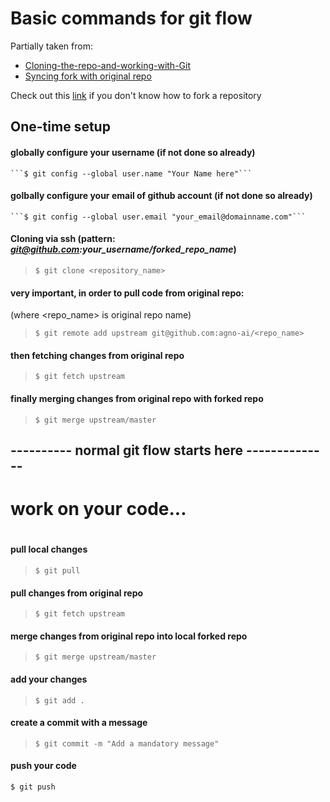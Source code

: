 # Basic commands for git flow

Partially taken from:
* [Cloning-the-repo-and-working-with-Git](https://github.com/GarageGames/Torque2D/wiki/Cloning-the-repo-and-working-with-Git)
* [Syncing fork with original repo](https://digitaldrummerj.me/git-syncing-fork-with-original-repo/)

Check out this [link](https://help.github.com/en/github/getting-started-with-github/fork-a-repo) if you don't know how to fork a repository 

## One-time setup 

#### globally configure your username (if not done so already)
    ```$ git config --global user.name "Your Name here"```
#### golbally configure your email of github account (if not done so already)
    ```$ git config --global user.email "your_email@domainname.com"```

#### Cloning via ssh (pattern: <i>git@github.com:your_username/forked_repo_name</i>)
>```$ git clone <repository_name>```

#### very important, in order to pull code from original repo:
(where <repo_name> is original repo name)
>```$ git remote add upstream git@github.com:agno-ai/<repo_name>```
#### then fetching changes from original repo
>```$ git fetch upstream```
#### finally merging changes from original repo with forked repo
>```$ git merge upstream/master```

## ---------- normal git flow starts here --------------

#
# work on your code...
#

#### pull local changes
>```$ git pull```
#### pull changes from original repo
>```$ git fetch upstream```
#### merge changes from original repo into local forked repo
>```$ git merge upstream/master```

#### add your changes
>```$ git add .```
#### create a commit with a message
>```$ git commit -m "Add a mandatory message"```
#### push your code
```$ git push ```

